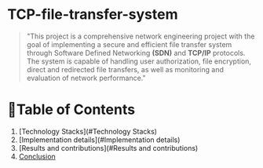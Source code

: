 # TCP-file-transfer-system
>   "This project is a comprehensive network engineering project with the goal of implementing a secure and efficient file transfer system through Software Defined Networking **(SDN)** and **TCP/IP** protocols. The system is capable of handling user authorization, file encryption, direct and redirected file transfers, as well as monitoring and evaluation of network performance."
# 📑Table of Contents
1. [Technology Stacks](#Technology Stacks)
2. [Implementation details](#Implementation details)
3. [Results and contributions](#Results and contributions)
4. [Conclusion](#conclusion)
